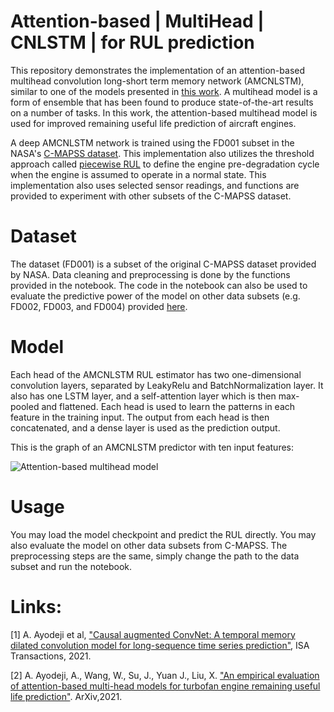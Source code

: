 # Attention-based | MultiHead | CNLSTM | for RUL prediction

This repository demonstrates the implementation of an attention-based multihead convolution long-short term memory network (AMCNLSTM), similar to one of the models presented in [this work](https://arxiv.org/abs/2109.01761). A multihead model is a form of ensemble that has been found to produce state-of-the-art results on a number of tasks. In this work, the attention-based multihead model is used for improved remaining useful life prediction of aircraft engines. 

A deep AMCNLSTM network is trained using the FD001 subset in the NASA's [C-MAPSS dataset](https://ti.arc.nasa.gov/tech/dash/groups/pcoe/prognostic-data-repository/). This implementation also utilizes the threshold approach called [piecewise RUL](https://github.com/abiodun-ayodeji/Predictive-Maintenance) to define the engine pre-degradation cycle when the engine is assumed to operate in a normal state. This implementation also uses selected sensor readings, and functions are provided to experiment with other subsets of the C-MAPSS dataset.

# Dataset

The dataset (FD001) is a subset of the original C-MAPSS dataset provided by NASA. Data cleaning and preprocessing is done by the functions provided in the notebook. The code in the notebook can also be used to evaluate the predictive power of the model on other data subsets (e.g. FD002, FD003, and FD004) provided [here](dataset).

# Model
Each head of the AMCNLSTM RUL estimator has two one-dimensional convolution layers, separated by LeakyRelu and BatchNormalization layer. It also has one LSTM layer, and a self-attention layer which is then max-pooled and flattened. Each head is used to learn the patterns in each feature in the training input. The output from each head is then concatenated, and a dense layer is used as the prediction output.  

This is the graph of an AMCNLSTM predictor with ten input features:

![Attention-based multihead model](AMCNLSTM.png)

# Usage

You may load the model checkpoint and predict the RUL directly. You may also evaluate the model on other data subsets from C-MAPSS. The preprocessing steps are the same, simply change the path to the data subset and run the notebook.



# Links:

[1] A. Ayodeji et al, ["Causal augmented ConvNet: A temporal memory dilated convolution model for long-sequence time series prediction"](https://www.sciencedirect.com/science/article/pii/S0019057821002810), ISA Transactions, 2021.

[2] A. Ayodeji, A., Wang, W., Su, J., Yuan J., Liu, X. ["An empirical evaluation of attention-based multi-head 
models for turbofan engine remaining useful life prediction"](https://arxiv.org/abs/2109.01761). ArXiv,2021.

